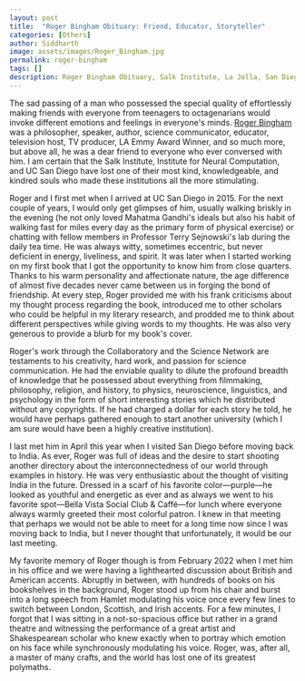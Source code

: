 ```yaml
---
layout: post
title:  "Roger Bingham Obituary: Friend, Educator, Storyteller"
categories: [Others]
author: Siddharth
image: assets/images/Roger_Bingham.jpg
permalink: roger-bingham
tags: []
description: Roger Bingham Obituary, Salk Institute, La Jolla, San Diego
---
```

The sad passing of a man who possessed the special quality of effortlessly making friends with everyone from teenagers to octagenarians would invoke different emotions and feelings in everyone's minds. <a target="_blank" href="https://en.wikipedia.org/wiki/Roger_Bingham">Roger Bingham</a> was a philosopher, speaker, author, science communicator, educator, television host, TV producer, LA Emmy Award Winner, and so much more, but above all, he was a dear friend to everyone who ever conversed with him. I am certain that the Salk Institute, Institute for Neural Computation, and UC San Diego have lost one of their most kind, knowledgeable, and kindred souls who made these institutions all the more stimulating.

Roger and I first met when I arrived at UC San Diego in 2015. For the next couple of years, I would only get glimpses of him, usually walking briskly in the evening (he not only loved Mahatma Gandhi's ideals but also his habit of walking fast for miles every day as the primary form of physical exercise) or chatting with fellow members in Professor Terry Sejnowski's lab during the daily tea time. He was always witty, sometimes eccentric, but never deficient in energy, liveliness, and spirit. It was later when I started working on my first book that I got the opportunity to know him from close quarters. Thanks to his warm personality and affectionate nature, the age difference of almost five decades never came between us in forging the bond of friendship. At every step, Roger provided me with his frank criticisms about my thought process regarding the book, introduced me to other scholars who could be helpful in my literary research, and prodded me to think about different perspectives while giving words to my thoughts. He was also very generous to provide a blurb for my book's cover.

Roger's work through the Collaboratory and the Science Network are testaments to his creativity, hard work, and passion for science communication. He had the enviable quality to dilute the profound breadth of knowledge that he possessed about everything from filmmaking, philosophy, religion, and history, to physics, neuroscience, linguistics, and psychology in the form of short interesting stories which he distributed without any copyrights. If he had charged a dollar for each story he told, he would have perhaps gathered enough to start another university (which I am sure would have been a highly creative institution).

I last met him in April this year when I visited San Diego before moving back to India. As ever, Roger was full of ideas and the desire to start shooting another directory about the interconnectedness of our world through examples in history. He was very enthusiastic about the thought of visiting India in the future. Dressed in a scarf of his favorite color—purple—he looked as youthful and energetic as ever and as always we went to his favorite spot—Bella Vista Social Club & Caffé—for lunch where everyone always warmly greeted their most colorful patron. I knew in that meeting that perhaps we would not be able to meet for a long time now since I was moving back to India, but I never thought that unfortunately, it would be our last meeting.

My favorite memory of Roger though is from February 2022 when I met him in his office and we were having a lighthearted discussion about British and American accents. Abruptly in between, with hundreds of books on his bookshelves in the background, Roger stood up from his chair and burst into a long speech from Hamlet modulating his voice once every few lines to switch between London, Scottish, and Irish accents. For a few minutes, I forgot that I was sitting in a not-so-spacious office but rather in a grand theatre and witnessing the performance of a great artist and Shakespearean scholar who knew exactly when to portray which emotion on his face while synchronously modulating his voice. Roger, was, after all, a master of many crafts, and the world has lost one of its greatest polymaths.
